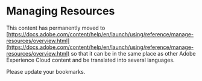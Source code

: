 # Managing Resources

This content has permanently moved to [https://docs.adobe.com/content/help/en/launch/using/reference/manage-resources/overview.html](https://docs.adobe.com/content/help/en/launch/using/reference/manage-resources/overview.html) so that it can be in the same place as other Adobe Experience Cloud content and be translated into several languages.

Please update your bookmarks.
